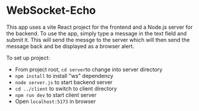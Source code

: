 # WebSocket-Echo

<p>This app uses a vite React project for the frontend and a Node.js server for the backend.
To use the app, simply type a message in the text field and submit it. This will
send the messge to the server which will then send the message back and be displayed
as a browser alert.</P>

<p>To set up project:</p>
<ul>
    <li>From project root, <code>cd server</code>to change into server directory</li>
    <li><code>npm install</code> to install "ws" dependency</li>
    <li><code>node server.js</code> to start backend server</li>
    <li><code>cd ../client</code> to switch to client directory</li>
    <li><code>npm run dev</code> to start client server</li>
    <li>Open <code>localhost:5173</code> in browser</li>
</ul>